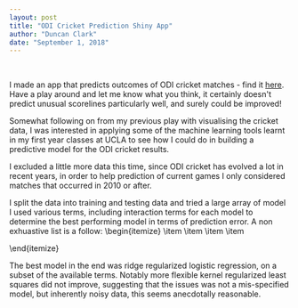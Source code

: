 ```yaml
---
layout: post
title: "ODI Cricket Prediction Shiny App"
author: "Duncan Clark"
date: "September 1, 2018"
---
```

<br>

I made an app that predicts outcomes of ODI cricket matches - find it [here](https://duncan-clark.shinyapps.io/app_1/). Have a play around and let me know what you think, it certainly doesn't predict unusual scorelines particularly well, and surely could be improved! 

Somewhat following on from my previous play with visualising the cricket data, I was interested in applying some of the machine learning tools learnt in my first year classes at UCLA to see how I could do in building a predictive model for the ODI cricket results.

I excluded a little more data this time, since ODI cricket has evolved a lot in recent years, in order to help prediction of current games I only considered matches that occurred in 2010 or after.

I split the data into training and testing data and tried a large array of model I used various terms, including interaction terms for each model to determine the best performing model in terms of prediction error. A non exhuastive list is a follow:
\begin{itemize}
\item
\item
\item
\item

\end{itemize}

The best model in the end was ridge regularized logistic regression, on a subset of the available terms. Notably more flexible kernel regularized least squares did not improve, suggesting that the issues was not a mis-specified model, but inherently noisy data, this seems anecdotally reasonable.
